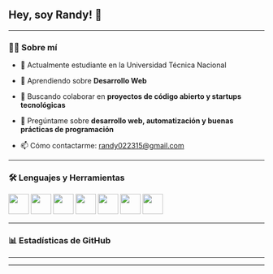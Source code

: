 ## Hey, soy Randy! 👋
---

### 👨‍💻 Sobre mí

- 🔭 Actualmente estudiante en la Universidad Técnica Nacional

- 🌱 Aprendiendo sobre **Desarrollo Web**

- 👯 Buscando colaborar en **proyectos de código abierto y startups tecnológicas**

- 💬 Pregúntame sobre **desarrollo web, automatización y buenas prácticas de programación**

- 📫 Cómo contactarme: randy022315@gmail.com

---

### 🛠️ Lenguajes y Herramientas

<p align="left">
  <img src="https://cdn.jsdelivr.net/gh/devicons/devicon/icons/html5/html5-original.svg" width="40" height="40"/>
  <img src="https://cdn.jsdelivr.net/gh/devicons/devicon/icons/css3/css3-original.svg" width="40" height="40"/>
  <img src="https://cdn.jsdelivr.net/gh/devicons/devicon/icons/javascript/javascript-original.svg" width="40" height="40"/>
  <img src="https://cdn.jsdelivr.net/gh/devicons/devicon/icons/csharp/csharp-original.svg" width="40" height="40"/>
  <img src="https://cdn.jsdelivr.net/gh/devicons/devicon/icons/dot-net/dot-net-original.svg" width="40" height="40"/>
  <img src="https://cdn.jsdelivr.net/gh/devicons/devicon/icons/bootstrap/bootstrap-original.svg" width="40" height="40"/>

  <img src="https://cdn.jsdelivr.net/gh/devicons/devicon/icons/github/github-original.svg" width="40" height="40"/>
</p>

---

### 📊 Estadísticas de GitHub


---

---

